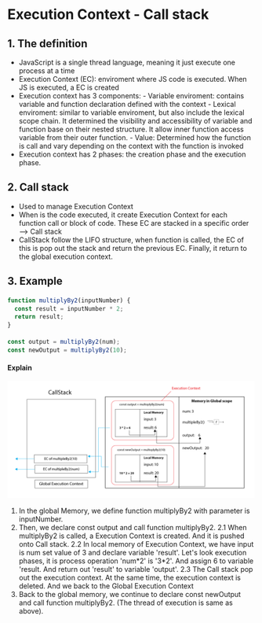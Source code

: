 # Execution Context - Call stack

## 1. The definition

- JavaScript is a single thread language, meaning it just execute one process at a time
- Execution Context (EC): enviroment where JS code is executed. When JS is executed, a EC is created
- Execution context has 3 components: 
        - Variable enviroment: contains variable and function declaration defined with the context 
        - Lexical enviroment: similar to variable enviroment, but also include the lexical scope chain. It determined the visibility and accessibility of variable and function base on their nested structure. It allow inner function access variable from their outer function. 
        - Value: Determined how the function is call and vary depending on the context with the function is invoked
- Execution context has 2 phases: the creation phase and the execution phase.

## 2. Call stack

- Used to manage Execution Context
- When is the code executed, it create Execution Context for each function call or block of code. These EC are stacked in a specific order —> Call stack
- CallStack follow the LIFO structure, when function is called, the EC of this is pop out the stack and return the previous EC. Finally, it return to the global execution context.

## 3. Example

```js
function multiplyBy2(inputNumber) {
  const result = inputNumber * 2;
  return result;
}

const output = multiplyBy2(num);
const newOutput = multiplyBy2(10);
```

#### Explain

![alt](./img/PrincipleJS%403x.png)

1. In the global Memory, we define function multiplyBy2 with parameter is inputNumber.
2. Then, we declare const output and call function multiplyBy2.
        2.1 When multiplyBy2 is called, a Execution Context is created. And it is pushed onto Call stack.
        2.2 In local memory of Execution Context, we have input is num set value of 3 and declare variable 'result'. Let's look execution phases, it is process operation 'num\*2\' is '3\*2'. And assign 6 to variable 'result. And return out 'result' to variable 'output'.
        2.3 The Call stack pop out the execution context. At the same time, the execution context is deleted. And we back to the Global Execution Context
3. Back to the global memory, we continue to declare const newOutput and call function multiplyBy2. (The thread of execution is same as above).
